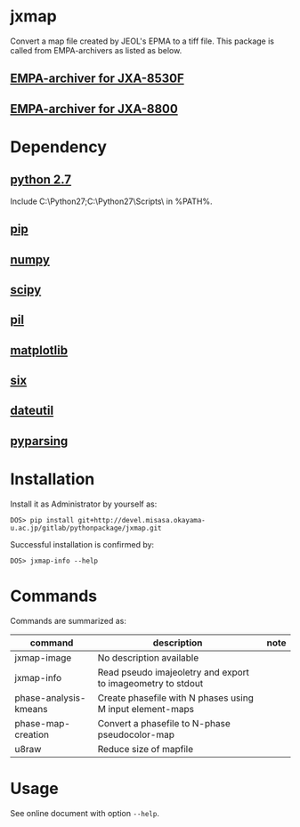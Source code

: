 # jxmap

Convert a map file created by JEOL's EPMA to a tiff file.  This
package is called from EMPA-archivers as listed as below.

## [EMPA-archiver for JXA-8530F](http://devel.misasa.okayama-u.ac.jp/gitlab/rails/epma_archiver)
## [EMPA-archiver for JXA-8800](http://devel.misasa.okayama-u.ac.jp/gitlab/rails/jxa)

# Dependency

## [python 2.7](https://www.python.org/downloads/)

Include C:\Python27\;C:\Python27\Scripts\ in %PATH%.

## [pip](https://pip.pypa.io/en/latest/installing.html "download and DOS> python get-pip.py")

## [numpy](http://sourceforge.net/projects/numpy/files/NumPy/ "download and launch installer")

## [scipy](http://sourceforge.net/projects/scipy/ "download and launch installer")

## [pil](http://www.pythonware.com/products/pil/ "download and launch installer")

## [matplotlib](http://matplotlib.org/ "download and launch installer")

## [six](http://www.misasa.okayama-u.ac.jp "DOS> pip install six")

## [dateutil](http://www.misasa.okayama-u.ac.jp "DOS> pip install python-dateutil")

## [pyparsing](http://www.misasa.okayama-u.ac.jp "DOS> pip install pyparsing")


# Installation

Install it as Administrator by yourself as:

    DOS> pip install git+http://devel.misasa.okayama-u.ac.jp/gitlab/pythonpackage/jxmap.git

Successful installation is confirmed by:

    DOS> jxmap-info --help

# Commands

Commands are summarized as:

| command               | description                                                 | note |
| --------------------- | ----------------------------------------------------------- | ---- |
| jxmap-image           | No description available                                    |      |
| jxmap-info            | Read pseudo imajeoletry and export to imageometry to stdout |      |
| phase-analysis-kmeans | Create phasefile with N phases using M input element-maps   |      |
| phase-map-creation    | Convert a phasefile to N-phase pseudocolor-map              |      |
| u8raw                 | Reduce size of mapfile                                      |      |


# Usage

See online document with option `--help`.
